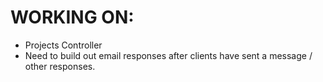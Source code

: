 # WORKING ON:
- Projects Controller
- Need to build out email responses after clients have sent a message / other responses.